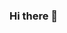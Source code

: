 ### Hi there 👋

<!--
**mananjain0220/mananjain0220** is a ✨ _special_ ✨ repository because its `README.md` (this file) appears on your GitHub profile.

Here are some ideas to get you started:

- 🔭 I’m currently working on Flask and Django
- 🌱 I’m currently learning Deep Learning and Django along with Machine learning in general
- 👯 I’m looking to collaborate on machine learning projects and Django projects
- 🤔 I’m looking for help with ...
- 💬 Ask me about ...
- 📫 How to reach me: ...
- 😄 Pronouns: ...
- ⚡ Fun fact: ...
-->
